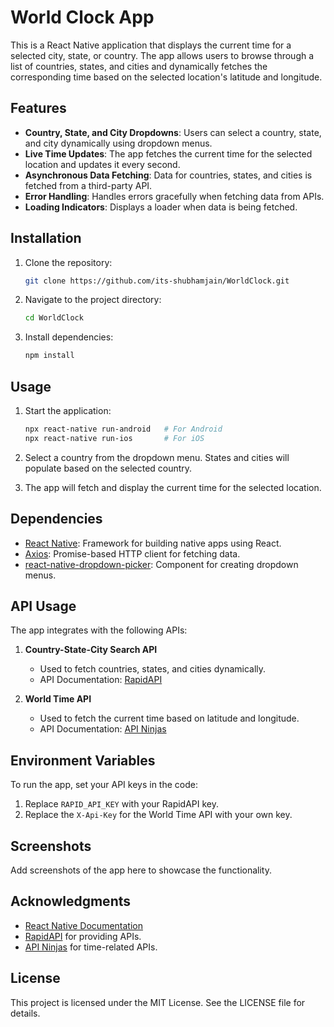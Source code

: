 # World Clock App

This is a React Native application that displays the current time for a selected city, state, or country. The app allows users to browse through a list of countries, states, and cities and dynamically fetches the corresponding time based on the selected location's latitude and longitude.

## Features

- **Country, State, and City Dropdowns**: Users can select a country, state, and city dynamically using dropdown menus.
- **Live Time Updates**: The app fetches the current time for the selected location and updates it every second.
- **Asynchronous Data Fetching**: Data for countries, states, and cities is fetched from a third-party API.
- **Error Handling**: Handles errors gracefully when fetching data from APIs.
- **Loading Indicators**: Displays a loader when data is being fetched.

## Installation

1. Clone the repository:
   ```bash
   git clone https://github.com/its-shubhamjain/WorldClock.git
   ```
2. Navigate to the project directory:
   ```bash
   cd WorldClock
   ```
3. Install dependencies:
   ```bash
   npm install
   ```

## Usage

1. Start the application:
   ```bash
   npx react-native run-android   # For Android
   npx react-native run-ios       # For iOS
   ```

2. Select a country from the dropdown menu. States and cities will populate based on the selected country.
3. The app will fetch and display the current time for the selected location.

## Dependencies

- [React Native](https://reactnative.dev/): Framework for building native apps using React.
- [Axios](https://axios-http.com/): Promise-based HTTP client for fetching data.
- [react-native-dropdown-picker](https://hossein-zare.github.io/react-native-dropdown-picker-website/): Component for creating dropdown menus.

## API Usage

The app integrates with the following APIs:

1. **Country-State-City Search API**
   - Used to fetch countries, states, and cities dynamically.
   - API Documentation: [RapidAPI](https://rapidapi.com)

2. **World Time API**
   - Used to fetch the current time based on latitude and longitude.
   - API Documentation: [API Ninjas](https://api-ninjas.com)

## Environment Variables

To run the app, set your API keys in the code:

1. Replace `RAPID_API_KEY` with your RapidAPI key.
2. Replace the `X-Api-Key` for the World Time API with your own key.

## Screenshots

Add screenshots of the app here to showcase the functionality.

## Acknowledgments

- [React Native Documentation](https://reactnative.dev/docs/getting-started)
- [RapidAPI](https://rapidapi.com) for providing APIs.
- [API Ninjas](https://api-ninjas.com) for time-related APIs.

## License

This project is licensed under the MIT License. See the LICENSE file for details.
